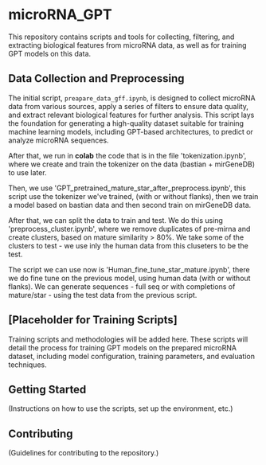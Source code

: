 # microRNA_GPT

This repository contains scripts and tools for collecting, filtering, and extracting biological features from microRNA data, as well as for training GPT models on this data.

## Data Collection and Preprocessing

The initial script, `preapare_data_gff.ipynb`, is designed to collect microRNA data from various sources, apply a series of filters to ensure data quality, and extract relevant biological features for further analysis. This script lays the foundation for generating a high-quality dataset suitable for training machine learning models, including GPT-based architectures, to predict or analyze microRNA sequences.

After that, we run in **colab** the code that is in the file 'tokenization.ipynb', where we create and train the tokenizer on the data (bastian + mirGeneDB) to use later.

Then, we use 'GPT_pretrained_mature_star_after_preprocess.ipynb', this script use the tokenizer we've trained, (with or without flanks), then we train a model based on bastian data and then second train on mirGeneDB data.

After that, we can split the data to train and test. We do this using 'preprocess_cluster.ipynb', where we remove duplicates of pre-mirna and create clusters, based on mature similarity > 80%. We take some of the clusters to test - we use inly the human data from this cluseters to be the test.

The script we can use now is 'Human_fine_tune_star_mature.ipynb', there we do fine tune on the previous model, using human data (with or without flanks). We can generate sequences - full seq or with completions of mature/star - using the test data from the previous script.


## [Placeholder for Training Scripts]

Training scripts and methodologies will be added here. These scripts will detail the process for training GPT models on the prepared microRNA dataset, including model configuration, training parameters, and evaluation techniques.

## Getting Started

(Instructions on how to use the scripts, set up the environment, etc.)

## Contributing

(Guidelines for contributing to the repository.)


